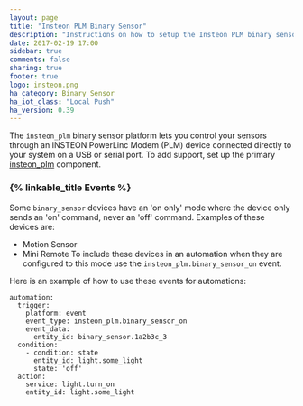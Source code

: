 ```yaml
---
layout: page
title: "Insteon PLM Binary Sensor"
description: "Instructions on how to setup the Insteon PLM binary sensors locally within Home Assistant."
date: 2017-02-19 17:00
sidebar: true
comments: false
sharing: true
footer: true
logo: insteon.png
ha_category: Binary Sensor
ha_iot_class: "Local Push"
ha_version: 0.39
---
```


The `insteon_plm` binary sensor platform lets you control your sensors through 
an INSTEON PowerLinc Modem (PLM) device connected directly to your system on a
USB or serial port.  To add support, set up the primary [insteon_plm]
component.

[insteon_plm]: /components/insteon_plm/

### {% linkable_title Events %}

Some `binary_sensor` devices have an 'on only' mode where the device only
sends an 'on' command, never an 'off' command. Examples of these devices are:
- Motion Sensor
- Mini Remote
To include these devices in an automation when they are configured to this mode
use the `insteon_plm.binary_sensor_on` event. 

Here is an example of how to use these events for automations:

```
automation:
  trigger:
    platform: event
    event_type: insteon_plm.binary_sensor_on
    event_data:
      entity_id: binary_sensor.1a2b3c_3
  condition:
    - condition: state
      entity_id: light.some_light
      state: 'off'
  action:
    service: light.turn_on
    entity_id: light.some_light

```
